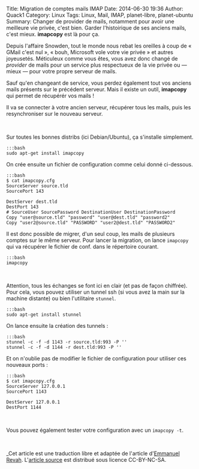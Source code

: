 Title: Migration de comptes mails IMAP
Date: 2014-06-30 19:36
Author: Quack1
Category: Linux
Tags: Linux, Mail, IMAP, planet-libre, planet-ubuntu
Summary: Changer de provider de mails, notamment pour avoir une meilleure vie privée, c'est bien. Garder l'histoirique de ses anciens mails, c'est mieux. **imapcopy** est là pour ça.

Depuis l'affaire Snowden, tout le monde nous rebat les oreilles à coup de « GMail c'est nul », « bouh, Microsoft vole votre vie privée » et autres joyeusetés. Méticuleux comme vous êtes, vous avez donc changé de _provider_ de mails pour un service plus respectueux de la vie privée ou — mieux — pour votre propre serveur de mails.

Sauf qu'en changeant de service, vous perdez également tout vos anciens mails présents sur le précédent serveur. Mais il existe un outil, **imapcopy** qui permet de récupérér vos mails ! 

Il va se connecter à votre ancien serveur, récupérer tous les mails, puis les resynchroniser sur le nouveau serveur.

&nbsp;

Sur toutes les bonnes distribs (ici Debian/Ubuntu), ça s'installe simplement.

    :::bash
    sudo apt-get install imapcopy

On crée ensuite un fichier de configuration comme celui donné ci-dessous.

    :::bash
    $ cat imapcopy.cfg
    SourceServer source.tld
    SourcePort 143

    DestServer dest.tld
    DestPort 143 
    # SourceUser SourcePassword DestinationUser DestinationPassword 
    Copy "user@source.tld" "password" "user@dest.tld" "password2"
    Copy "user2@source.tld" "PASSWORD" "user2@dest.tld" "PASSWORD2"

Il est donc possible de migrer, d'un seul coup, les mails de plusieurs comptes sur le même serveur. Pour lancer la migration, on lance `imapcopy` qui va récupérer le fichier de conf. dans le répertoire courant.

    :::bash
    imapcopy

&nbsp;

Attention, tous les échanges se font ici en clair (et pas de façon chiffrée). Pour cela, vous pouvez utiliser un tunnel ssh (si vous avez la main sur la machine distante) ou bien l'utilitaire `stunnel`.

    :::bash
    sudo apt-get install stunnel

On lance ensuite la création des tunnels :

    :::bash
    stunnel -c -f -d 1143 -r source.tld:993 -P ''
    stunnel -c -f -d 1144 -r dest.tld:993 -P ''

Et on n'oublie pas de modifier le fichier de configuration pour utiliser ces nouveaux ports :

    :::bash
    $ cat imapcopy.cfg
    SourceServer 127.0.0.1
    SourcePort 1143
    
    DestServer 127.0.0.1
    DestPort 1144

&nbsp;

Vous pouvez également tester votre configuration avec un `imapcopy -t`.

&nbsp;

_Cet article est une traduction libre et adaptée de l'article d'[Emmanuel Revah](http://manurevah.com). L'[article source](http://manurevah.com/blah/en/p/Migrate-emails-with-imapcopy) est distribué sous licence CC-BY-NC-SA.
